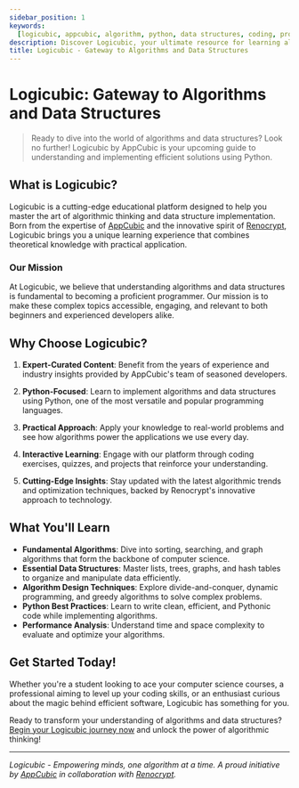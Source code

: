 ```yaml
---
sidebar_position: 1
keywords:
  [logicubic, appcubic, algorithm, python, data structures, coding, programming]
description: Discover Logicubic, your ultimate resource for learning algorithms and data structures with Python. Powered by AppCubic's expertise and Renocrypt's innovation.
title: Logicubic - Gateway to Algorithms and Data Structures
---
```


# Logicubic: Gateway to Algorithms and Data Structures

> Ready to dive into the world of algorithms and data structures? Look no further! Logicubic by AppCubic is your upcoming guide to understanding and implementing efficient solutions using Python.

## What is Logicubic?

Logicubic is a cutting-edge educational platform designed to help you master the art of algorithmic thinking and data structure implementation. Born from the expertise of [AppCubic](https://www.appcubic.com) and the innovative spirit of [Renocrypt](https://www.renocrypt.com), Logicubic brings you a unique learning experience that combines theoretical knowledge with practical application.

### Our Mission

At Logicubic, we believe that understanding algorithms and data structures is fundamental to becoming a proficient programmer. Our mission is to make these complex topics accessible, engaging, and relevant to both beginners and experienced developers alike.

## Why Choose Logicubic?

1. **Expert-Curated Content**: Benefit from the years of experience and industry insights provided by AppCubic's team of seasoned developers.

2. **Python-Focused**: Learn to implement algorithms and data structures using Python, one of the most versatile and popular programming languages.

3. **Practical Approach**: Apply your knowledge to real-world problems and see how algorithms power the applications we use every day.

4. **Interactive Learning**: Engage with our platform through coding exercises, quizzes, and projects that reinforce your understanding.

5. **Cutting-Edge Insights**: Stay updated with the latest algorithmic trends and optimization techniques, backed by Renocrypt's innovative approach to technology.

## What You'll Learn

- **Fundamental Algorithms**: Dive into sorting, searching, and graph algorithms that form the backbone of computer science.
- **Essential Data Structures**: Master lists, trees, graphs, and hash tables to organize and manipulate data efficiently.
- **Algorithm Design Techniques**: Explore divide-and-conquer, dynamic programming, and greedy algorithms to solve complex problems.
- **Python Best Practices**: Learn to write clean, efficient, and Pythonic code while implementing algorithms.
- **Performance Analysis**: Understand time and space complexity to evaluate and optimize your algorithms.

## Get Started Today!

Whether you're a student looking to ace your computer science courses, a professional aiming to level up your coding skills, or an enthusiast curious about the magic behind efficient software, Logicubic has something for you.

Ready to transform your understanding of algorithms and data structures? [Begin your Logicubic journey now](#) and unlock the power of algorithmic thinking!

---

_Logicubic - Empowering minds, one algorithm at a time. A proud initiative by [AppCubic](https://www.appcubic.com) in collaboration with [Renocrypt](https://www.renocrypt.com)._
